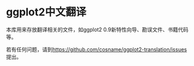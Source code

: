 # ggplot2中文翻译

本库用来存放翻译相关的文件，如ggplot2 0.9新特性向导、勘误文件、书籍代码等。

若有任何问题，请到<https://github.com/cosname/ggplot2-translation/issues>提出。

